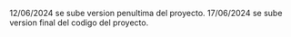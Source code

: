 12/06/2024 se sube version penultima del proyecto.
17/06/2024 se sube version final del codigo del proyecto.
